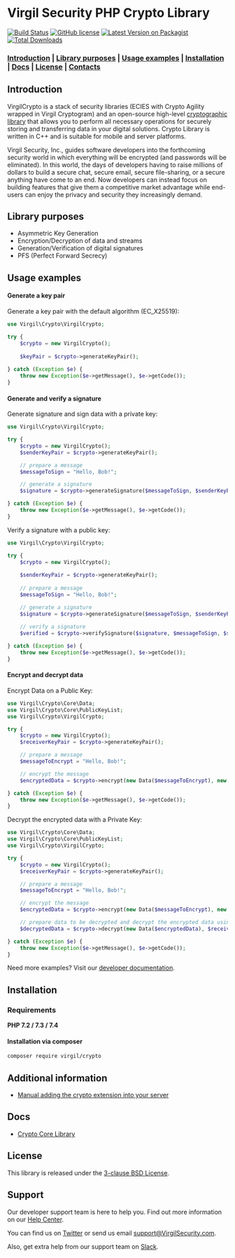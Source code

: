 # Virgil Security PHP Crypto Library

[![Build Status](https://api.travis-ci.com/VirgilSecurity/virgil-crypto-php.svg?branch=master)](https://travis-ci.com/VirgilSecurity/virgil-crypto-php/)
[![GitHub license](https://img.shields.io/badge/license-BSD%203--Clause-blue.svg)](https://github.com/VirgilSecurity/virgil/blob/master/LICENSE)
[![Latest Version on Packagist](https://img.shields.io/packagist/v/virgil/crypto.svg?style=flat-square)](https://packagist.org/packages/virgil/crypto)
[![Total Downloads](https://img.shields.io/packagist/dt/virgil/crypto.svg?style=flat-square)](https://packagist.org/packages/virgil/crypto)

### [Introduction](#introduction) | [Library purposes](#library-purposes) | [Usage examples](#usage-examples) | [Installation](#installation) | [Docs](#docs) | [License](#license) | [Contacts](#support)

## Introduction
VirgilCrypto is a stack of security libraries (ECIES with Crypto Agility wrapped in Virgil Cryptogram) and an open-source high-level [cryptographic library](https://github.com/VirgilSecurity/virgil-crypto) that allows you to perform all necessary operations for securely storing and transferring data in your digital solutions. Crypto Library is written in C++ and is suitable for mobile and server platforms.

Virgil Security, Inc., guides software developers into the forthcoming security world in which everything will be encrypted (and passwords will be eliminated). In this world, the days of developers having to raise millions of dollars to build a secure chat, secure email, secure file-sharing, or a secure anything have come to an end. Now developers can instead focus on building features that give them a competitive market advantage while end-users can enjoy the privacy and security they increasingly demand.

## Library purposes
* Asymmetric Key Generation
* Encryption/Decryption of data and streams
* Generation/Verification of digital signatures
* PFS (Perfect Forward Secrecy)

## Usage examples

#### Generate a key pair

Generate a key pair with the default algorithm (EC_X25519):
```php
use Virgil\Crypto\VirgilCrypto;

try {
    $crypto = new VirgilCrypto();
    
    $keyPair = $crypto->generateKeyPair();
    
} catch (Exception $e) {
    throw new Exception($e->getMessage(), $e->getCode());
}
```

#### Generate and verify a signature

Generate signature and sign data with a private key:
```php
use Virgil\Crypto\VirgilCrypto;

try {
    $crypto = new VirgilCrypto();
    $senderKeyPair = $crypto->generateKeyPair();

    // prepare a message
    $messageToSign = "Hello, Bob!";

    // generate a signature
    $signature = $crypto->generateSignature($messageToSign, $senderKeyPair->getPrivateKey());

} catch (Exception $e) {
    throw new Exception($e->getMessage(), $e->getCode());
}
```

Verify a signature with a public key:
```php
use Virgil\Crypto\VirgilCrypto;

try {
    $crypto = new VirgilCrypto();
    
    $senderKeyPair = $crypto->generateKeyPair();    
    
    // prepare a message
    $messageToSign = "Hello, Bob!";

    // generate a signature
    $signature = $crypto->generateSignature($messageToSign, $senderKeyPair->getPrivateKey());
    
    // verify a signature
    $verified = $crypto->verifySignature($signature, $messageToSign, $senderKeyPair->getPublicKey());

} catch (Exception $e) {
    throw new Exception($e->getMessage(), $e->getCode());
}
```
#### Encrypt and decrypt data

Encrypt Data on a Public Key:

```php
use Virgil\Crypto\Core\Data;
use Virgil\Crypto\Core\PublicKeyList;
use Virgil\Crypto\VirgilCrypto;

try {
    $crypto = new VirgilCrypto();
    $receiverKeyPair = $crypto->generateKeyPair();

    // prepare a message
    $messageToEncrypt = "Hello, Bob!";

    // encrypt the message
    $encryptedData = $crypto->encrypt(new Data($messageToEncrypt), new PublicKeyList($receiverKeyPair->getPublicKey()));

} catch (Exception $e) {
    throw new Exception($e->getMessage(), $e->getCode());
}
```
Decrypt the encrypted data with a Private Key:
```php
use Virgil\Crypto\Core\Data;
use Virgil\Crypto\Core\PublicKeyList;
use Virgil\Crypto\VirgilCrypto;

try {
    $crypto = new VirgilCrypto();
    $receiverKeyPair = $crypto->generateKeyPair();

    // prepare a message
    $messageToEncrypt = "Hello, Bob!";

    // encrypt the message
    $encryptedData = $crypto->encrypt(new Data($messageToEncrypt), new PublicKeyList($receiverKeyPair->getPublicKey()));

    // prepare data to be decrypted and decrypt the encrypted data using a private key
    $decryptedData = $crypto->decrypt(new Data($encryptedData), $receiverKeyPair->getPrivateKey());

} catch (Exception $e) {
    throw new Exception($e->getMessage(), $e->getCode());
}
```
Need more examples? Visit our [developer documentation](https://developer.virgilsecurity.com/docs/how-to#cryptography).

## Installation

### Requirements

**PHP 7.2 / 7.3 / 7.4**

#### Installation via composer

```bash
composer require virgil/crypto
```

## Additional information

- [Manual adding the crypto extension into your server](https://github.com/VirgilSecurity/virgil-cryptowrapper-php#additional-information)

## Docs
- [Crypto Core Library](https://github.com/VirgilSecurity/virgil-crypto)

## License

This library is released under the [3-clause BSD License](LICENSE).

## Support
Our developer support team is here to help you. Find out more information on our [Help Center](https://help.virgilsecurity.com/).

You can find us on [Twitter](https://twitter.com/VirgilSecurity) or send us email support@VirgilSecurity.com.

Also, get extra help from our support team on [Slack](https://virgilsecurity.com/join-community).
